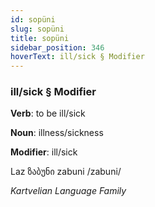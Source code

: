 ```yaml
---
id: sopüni
slug: sopüni
title: sopüni
sidebar_position: 346
hoverText: ill/sick § Modifier
---
```


### ill/sick § Modifier

**Verb**: to be ill/sick

**Noun**: illness/sickness

**Modifier**: ill/sick

Laz ზაბუნი zabuni /zabuni/

*Kartvelian Language Family*